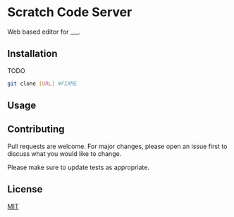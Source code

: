 # Scratch Code Server

Web based editor for ___.

## Installation

TODO

```bash
git clone [URL] #FIXME
```

## Usage

## Contributing

Pull requests are welcome. For major changes, please open an issue first to discuss what you would like to change.

Please make sure to update tests as appropriate.

## License

[MIT](https://choosealicense.com/licenses/mit/)
